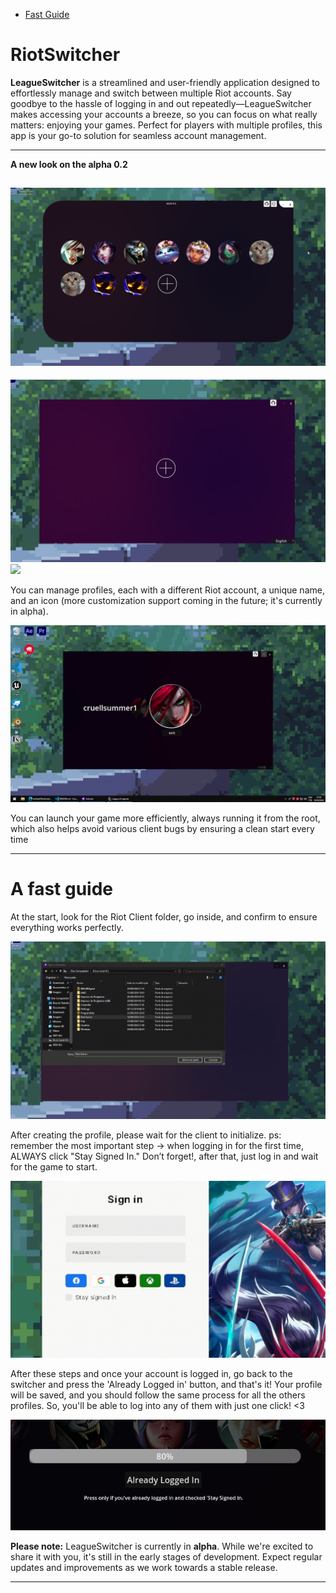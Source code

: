 - [Fast Guide](#a-fast-guide)

# RiotSwitcher

**LeagueSwitcher** is a streamlined and user-friendly application designed to effortlessly manage and switch between multiple Riot accounts. Say goodbye to the hassle of logging in and out repeatedly—LeagueSwitcher makes accessing your accounts a breeze, so you can focus on what really matters: enjoying your games. Perfect for players with multiple profiles, this app is your go-to solution for seamless account management.

---

**A new look on the alpha 0.2**

![](git_images/newlook.png)
---
![](git_images/home.jpg)
![](git_images/mousegif.gif)

You can manage profiles, each with a different Riot account, a unique name, and an icon (more customization support coming in the future; it's currently in alpha).

![](git_images/loadgif.gif)

You can launch your game more efficiently, always running it from the root, which also helps avoid various client bugs by ensuring a clean start every time

---
# A fast guide

At the start, look for the Riot Client folder, go inside, and confirm to ensure everything works perfectly.

![](git_images/folderselect.gif)

After creating the profile, please wait for the client to initialize.
ps: remember the most important step -> when logging in for the first time, ALWAYS click "Stay Signed In." Don’t forget!, after that, just log in and wait for the game to start.

![](git_images/stay.gif)

After these steps and once your account is logged in, go back to the switcher and press the 'Already Logged in' button, and that's it! Your profile will be saved, and you should follow the same process for all the others profiles. So, you'll be able to log into any of them with just one click! <3

<p align="center">
  <img src="git_images/button.png" alt="Button Image">
</p>

**Please note:** LeagueSwitcher is currently in **alpha**. While we're excited to share it with you, it's still in the early stages of development. Expect regular updates and improvements as we work towards a stable release.

---

